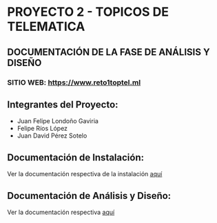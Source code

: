 # PROYECTO 2 - TOPICOS DE TELEMATICA

## DOCUMENTACIÓN DE LA FASE DE ANÁLISIS Y DISEÑO
### SITIO WEB: https://www.reto1toptel.ml

## Integrantes del Proyecto:
- Juan Felipe Londoño Gaviria
- Felipe Ríos López
- Juan David Pérez Sotelo

##  Documentación de Instalación: 
Ver la documentación respectiva de la instalación [aquí](https://github.com/friosl/proyecto2toptel/blob/main/INSTALLATION.md)

##  Documentación de Análisis y Diseño: 
Ver la documentación respectiva [aquí](https://github.com/friosl/proyecto2toptel/blob/main/AN%C3%81LISISYDISE%C3%91O.md)


